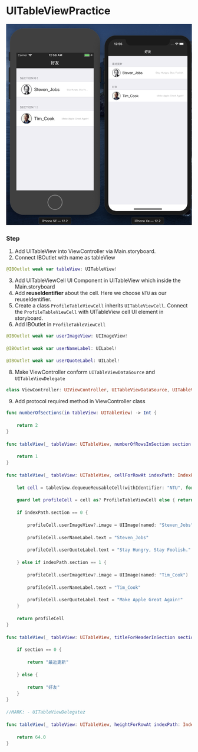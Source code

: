 # UITableViewPractice

<img src="https://github.com/Wuchiwei/UITableViewPractice/blob/master/images/UITableViewPractice_snapshot.png" alt="snapshot" width=600>

### Step

1. Add UITableView into ViewController via Main.storyboard.
2. Connect IBOutlet with name as tableView

```swift
@IBOutlet weak var tableView: UITableView!
```
3. Add UITableViewCell UI Component in UITableView which inside the Main.storyboard
4. Add **reuseIdentifier** about the cell. Here we choose `NTU` as our reuseIdentifier.
6. Create a class `ProfileTableViewCell` inherits `UITableViewCell`. Connect the `ProfileTableViewCell` with UITableView cell UI element in storyboard. 
7. Add IBOutlet in `ProfileTableViewCell`

```swift
@IBOutlet weak var userImageView: UIImageView!
    
@IBOutlet weak var userNameLabel: UILabel!
    
@IBOutlet weak var userQuoteLabel: UILabel!
```
8. Make ViewController conform `UITableViewDataSource` and `UITableViewDelegate`

```swift
class ViewController: UIViewController, UITableViewDataSource, UITableViewDelegate { ... }
```

9. Add protocol required method in ViewController class

```swift
func numberOfSections(in tableView: UITableView) -> Int {
        
    return 2
}

func tableView(_ tableView: UITableView, numberOfRowsInSection section: Int) -> Int {

    return 1
}

func tableView(_ tableView: UITableView, cellForRowAt indexPath: IndexPath) -> UITableViewCell {

    let cell = tableView.dequeueReusableCell(withIdentifier: "NTU", for: indexPath)

    guard let profileCell = cell as? ProfileTableViewCell else { return cell }

    if indexPath.section == 0 {

        profileCell.userImageView?.image = UIImage(named: "Steven_Jobs")

        profileCell.userNameLabel.text = "Steven_Jobs"

        profileCell.userQuoteLabel.text = "Stay Hungry, Stay Foolish."

    } else if indexPath.section == 1 {

        profileCell.userImageView?.image = UIImage(named: "Tim_Cook")

        profileCell.userNameLabel.text = "Tim_Cook"

        profileCell.userQuoteLabel.text = "Make Apple Great Again!"
    }

    return profileCell
}

func tableView(_ tableView: UITableView, titleForHeaderInSection section: Int) -> String? {

    if section == 0 {

        return "最近更新"

    } else {

        return "好友"
    }
}

//MARK: - UITableViewDelegatez

func tableView(_ tableView: UITableView, heightForRowAt indexPath: IndexPath) -> CGFloat {

    return 64.0
}
```
